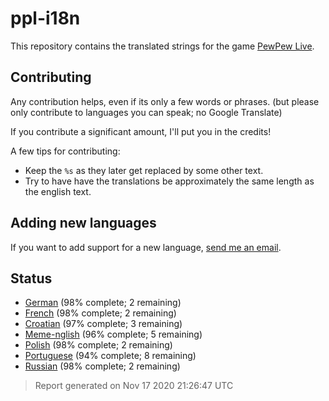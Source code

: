 [//]: # "This file is automatically generated by generate_readme.py"
# ppl-i18n
This repository contains the translated strings for the game [PewPew Live](https://pewpew.live).
## Contributing
Any contribution helps, even if its only a few words or phrases.
(but please only contribute to languages you can speak; no Google Translate)

If you contribute a significant amount, I'll put you in the credits!

A few tips for contributing:
* Keep the `%s` as they later get replaced by some other text.
* Try to have have the translations be approximately the same length as the english text.
## Adding new languages
If you want to add support for a new language, [send me an email](mailto:jfgeyelin+ppl@gmail.com).
## Status
* [German](/translations/deu.po) (98% complete; 2 remaining)
* [French](/translations/fra.po) (98% complete; 2 remaining)
* [Croatian](/translations/hrv.po) (97% complete; 3 remaining)
* [Meme-nglish](/translations/meme.po) (96% complete; 5 remaining)
* [Polish](/translations/pol.po) (98% complete; 2 remaining)
* [Portuguese](/translations/por.po) (94% complete; 8 remaining)
* [Russian](/translations/rus.po) (98% complete; 2 remaining)
> Report generated on Nov 17 2020 21:26:47 UTC